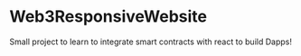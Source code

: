 # Web3ResponsiveWebsite
Small project to learn to integrate smart contracts with react to build Dapps!
